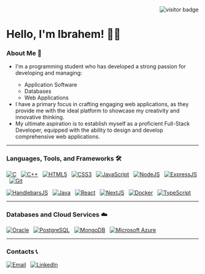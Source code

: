 <div align="right">
  <img src="https://visitor-badge.laobi.icu/badge?page_id=IbrahemElsawy" alt="visitor badge"/>
</div>
<h1>Hello, I'm Ibrahem! 👋🙂</h1>
<div>
  <h3>About Me 🚀</h3>
  <ul>
    <li>I'm a programming student who has developed a strong passion for developing and managing:</li>
    <ul>
      <li>Application Software</li>
      <li>Databases</li>
      <li>Web Applications</li>
    </ul>
    <li>I have a primary focus in crafting engaging web applications, as they provide me with the ideal platform to showcase my creativity and innovative thinking.</li>
    <li>My ultimate aspiration is to establish myself as a proficient Full-Stack Developer, equipped with the ability to design and develop comprehensive web applications.</li>
  </ul>
  <hr>
  <h3>Languages, Tools, and Frameworks 🛠️</h3>
  
  [![C](https://img.shields.io/badge/C-1974D2.svg?style=for-the-badge&logo=c&logoColor=%23FFFFFF)](https://www.learn-c.org)
  &nbsp;
  [![C++](https://img.shields.io/badge/C%2B%2B-1974D2.svg?style=for-the-badge&logo=cplusplus&logoColor=%23FFFFFF)](https://www.learncpp.com)
  &nbsp;
  [![HTML5](https://img.shields.io/badge/HTML5-1974D2.svg?style=for-the-badge&logo=html5&logoColor=%23E34F26)](https://html.com)
  &nbsp;
  [![CSS3](https://img.shields.io/badge/CSS3-1974D2.svg?style=for-the-badge&logo=css3&logoColor=%231572B6)](https://www.css3.com)
  &nbsp;
  [![JavaScript](https://img.shields.io/badge/JavaScript-1974D2.svg?style=for-the-badge&logo=javascript&logoColor=%23F7DF1E)](https://www.javascript.com)
  &nbsp;
  [![NodeJS](https://img.shields.io/badge/Node.js-1974D2.svg?style=for-the-badge&logo=nodedotjs&logoColor=%23339933)](https://nodejs.org/en)
  &nbsp;
  [![ExpressJS](https://img.shields.io/badge/Express.js-1974D2.svg?style=for-the-badge&logo=express&logoColor=%23000000)](https://expressjs.com)
  &nbsp;
  [![Git](https://img.shields.io/badge/Git-1974D2.svg?style=for-the-badge&logo=git&logoColor=%23F05032)](https://git-scm.com)

  [![HandlebarsJS](https://img.shields.io/badge/Handlebars.js-1974D2.svg?style=for-the-badge&logo=handlebarsdotjs&logoColor=%23000000)](https://handlebarsjs.com)
  &nbsp;
  [![Java](https://img.shields.io/badge/Java-1974D2.svg?style=for-the-badge&logo=java)](https://www.java.com/en/)
  &nbsp;
  [![React](https://img.shields.io/badge/React-1974D2.svg?style=for-the-badge&logo=react&logoColor=%2361DAFB)](https://react.dev)
  &nbsp;
  [![NextJS](https://img.shields.io/badge/Next.js-1974D2.svg?style=for-the-badge&logo=nextdotjs&logoColor=%23000000)](https://nextjs.org)
  &nbsp;
  [![Docker](https://img.shields.io/badge/Docker-1974D2.svg?style=for-the-badge&logo=docker&logoColor=%232496ED)](https://www.docker.com)
  &nbsp;
  [![TypeScript](https://img.shields.io/badge/TypeScript-1974D2.svg?style=for-the-badge&logo=typescript&logoColor=%233178C6)](https://www.typescriptlang.org)
  <!-- 
    TODO:
    Add this at the end of the semester:
    [![Swift](https://img.shields.io/badge/Swift-1974D2.svg?style=for-the-badge&logo=swift&logoColor=%23F05138)](https://www.swift.org)
  -->
  <hr>
  <h3>Databases and Cloud Services ☁️</h3>
  
  [![Oracle](https://img.shields.io/badge/Oracle-1974D2.svg?style=for-the-badge)](https://www.oracle.com/ca-en/)
  &nbsp;
  [![PostgreSQL](https://img.shields.io/badge/PostgreSQL-1974D2.svg?style=for-the-badge)](https://www.postgresql.org)
  &nbsp;
  [![MongoDB](https://img.shields.io/badge/MongoDB-1974D2.svg?style=for-the-badge&logo=mongodb&logoColor=%2347A248)](https://www.mongodb.com)
  &nbsp;
  [![Microsoft Azure](https://img.shields.io/badge/Microsoft_Azure-1974D2.svg?style=for-the-badge)](https://azure.microsoft.com/en-ca)
  <!-- 
    TODO:
    Add this at the end of the semester:
    [![Amazon AWS](https://img.shields.io/badge/Amazon_AWS-1974D2.svg?style=for-the-badge&logo=amazonaws&logoColor=%23232F3E)](https://aws.amazon.com/?nc2=h_lg)
  -->
  <hr>
  <h3>Contacts 📞</h3>

  [![Email](https://img.shields.io/badge/Outlook-1974D2.svg?style=for-the-badge)](mailto:ibrahem_e@hotmail.com)
  &nbsp;
  [![LinkedIn](https://img.shields.io/badge/LinkedIn-1974D2.svg?style=for-the-badge&logo=linkedin&logoColor=%230A66C2)](https://www.linkedin.com/in/ielsawy/)
  &nbsp;
</div>
